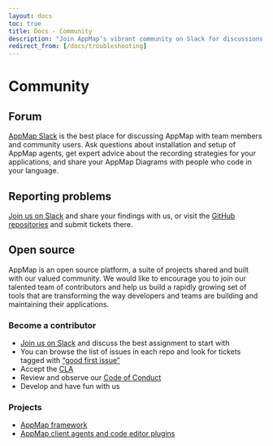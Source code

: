 ```yaml
---
layout: docs
toc: true
title: Docs - Community
description: "Join AppMap's vibrant community on Slack for discussions, issue reporting, and become a contributor."
redirect_from: [/docs/troubleshooting]
---
```

# Community

## Forum
[AppMap Slack](https://appmap.io/slack) is the best place for discussing AppMap with team members and community users.  Ask questions about installation and setup of AppMap agents, get expert advice about the recording strategies for your applications, and share your AppMap Diagrams with people who code in your language.  

## Reporting problems
[Join us on Slack](https://appmap.io/slack) and share your findings with us, or visit the [GitHub repositories](https://github.com/getappmap) and submit tickets there.

## Open source
AppMap is an open source platform, a suite of projects shared and built with our valued community. We would like to encourage you to join our talented team of contributors and help us build a rapidly growing set of tools that are transforming the way developers and teams are building and maintaining their applications.

### Become a contributor
- [Join us on Slack](https://appmap.io/slack) and discuss the best assignment to start with
- You can browse the list of issues in each repo and look for tickets tagged with [“good first issue”](https://github.com/getappmap/vscode-appland/labels/good%20first%20issue)
- Accept the [CLA](/docs/CLA%20Instructions.pdf)
- Review and observe our [Code of Conduct](/docs/Code%20of%20Conduct%20for%20Contributors.pdf)
- Develop and have fun with us

### Projects
- [AppMap framework](https://github.com/getappmap/appmap)
- [AppMap client agents and code editor plugins](https://github.com/getappmap)
